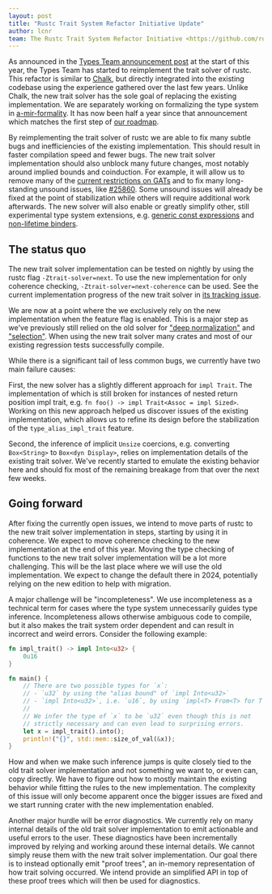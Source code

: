```yaml
---
layout: post
title: "Rustc Trait System Refactor Initiative Update"
author: lcnr
team: The Rustc Trait System Refactor Initiative <https://github.com/rust-lang/trait-system-refactor-initiative/>
---
```


As announced in the [Types Team announcement post](https://blog.rust-lang.org/2023/01/20/types-announcement.html) at the start of this year, the Types Team has started to reimplement the trait solver of rustc. This refactor is similar to [Chalk](https://github.com/rust-lang/chalk/), but directly integrated into the existing codebase using the experience gathered over the last few years. Unlike Chalk, the new trait solver has the sole goal of replacing the existing implementation. We are separately working on formalizing the type system in [a-mir-formality](https://github.com/rust-lang/a-mir-formality). It has now been half a year since that announcement which matches the first step of [our roadmap][roadmap].

By reimplementing the trait solver of rustc we are able to fix many subtle bugs and inefficiencies of the existing implementation. This should result in faster compilation speed and fewer bugs. The new trait solver implementation should also unblock many future changes, most notably around implied bounds and coinduction. For example, it will allow us to remove many of the [current restrictions on GATs](https://github.com/rust-lang/rust/issues/91693) and to fix many long-standing unsound issues, like [#25860](https://github.com/rust-lang/rust/issues/25860). Some unsound issues will already be fixed at the point of stabilization while others will require additional work afterwards. The new solver will also enable or greatly simplify other, still experimental type system extensions, e.g. [generic const expressions](https://github.com/rust-lang/rust/issues/76560) and [non-lifetime binders](https://github.com/rust-lang/rust/issues/108185).

## The status quo

The new trait solver implementation can be tested on nightly by using the rustc flag `-Ztrait-solver=next`. To use the new implementation for only coherence checking, `-Ztrait-solver=next-coherence` can be used. See the current implementation progress of the new trait solver in [its tracking issue](https://github.com/rust-lang/rust/issues/107374).

We are now at a point where the we exclusively rely on the new implementation when the feature flag is enabled. This is a major step as we've previously still relied on the old solver for ["deep normalization"](https://github.com/rust-lang/rust/pull/113086) and ["selection"](https://github.com/rust-lang/rust/pull/112869). When using the new trait solver many crates and most of our existing regression tests successfully compile.

While there is a significant tail of less common bugs, we currently have two main failure causes:

First, the new solver has a slightly different approach for `impl Trait`. The implementation of which is still broken for instances of nested return position impl trait, e.g. `fn foo() -> impl Trait<Assoc = impl Sized>`. Working on this new approach helped us discover issues of the existing implementation, which allows us to refine its design before the stabilization of the `type_alias_impl_trait` feature.

Second, the inference of implicit `Unsize` coercions, e.g. converting `Box<String>` to `Box<dyn Display>`, relies on implementation details of the existing trait solver. We've recently started to emulate the existing behavior here and should fix most of the remaining breakage from that over the next few weeks.

## Going forward

After fixing the currently open issues, we intend to move parts of rustc to the new trait solver implementation in steps, starting by using it in coherence. We expect to move coherence checking to the new implementation at the end of this year. Moving the type checking of functions to the new trait solver implementation will be a lot more challenging. This will be the last place where we will use the old implementation. We expect to change the default there in 2024, potentially relying on the new edition to help with migration.

A major challenge will be "incompleteness". We use incompleteness as a technical term for cases where the type system unnecessarily guides type inference. Incompleteness allows otherwise ambiguous code to compile, but it also makes the trait system order dependent and can result in incorrect and weird errors. Consider the following example:
```rust
fn impl_trait() -> impl Into<u32> {
    0u16
}

fn main() {
    // There are two possible types for `x`:
    // - `u32` by using the "alias bound" of `impl Into<u32>`
    // - `impl Into<u32>`, i.e. `u16`, by using `impl<T> From<T> for T`
    //
    // We infer the type of `x` to be `u32` even though this is not
    // strictly necessary and can even lead to surprising errors.
    let x = impl_trait().into();
    println!("{}", std::mem::size_of_val(&x));
}
```
How and when we make such inference jumps is quite closely tied to the old trait solver implementation and not something we want to, or even can, copy directly. We have to figure out how to mostly maintain the existing behavior while fitting the rules to the new implementation. The complexity of this issue will only become apparent once the bigger issues are fixed and we start running crater with the new implementation enabled.

Another major hurdle will be error diagnostics. We currently rely on many internal details of the old trait solver implementation to emit actionable and useful errors to the user. These diagnostics have been incrementally improved by relying and working around these internal details. We cannot simply reuse them with the new trait solver implementation. Our goal there is to instead optionally emit "proof trees", an in-memory representation of how trait solving occurred. We intend provide an simplified API in top of these proof trees which will then be used for diagnostics.

[roadmap]: https://blog.rust-lang.org/2023/01/20/types-announcement.html#roadmap
